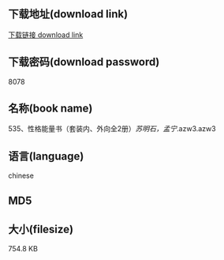 ## 下载地址(download link)
[下载链接 download link](https://voluble-croquembouche-d321dc.netlify.app/?s=535%E3%80%81%E6%80%A7%E6%A0%BC%E8%83%BD%E9%87%8F%E4%B9%A6%EF%BC%88%E5%A5%97%E8%A3%85%E5%86%85%E3%80%81%E5%A4%96%E5%90%91%E5%85%A82%E5%86%8C%EF%BC%89_%E8%8B%8F%E6%98%8E%E7%9F%B3%EF%BC%8C%E5%AD%9F%E5%AE%81_.azw3)

## 下载密码(download password)
8078

## 名称(book name)
535、性格能量书（套装内、外向全2册）_苏明石，孟宁_.azw3.azw3

## 语言(language)
chinese

## MD5


## 大小(filesize)
754.8 KB
